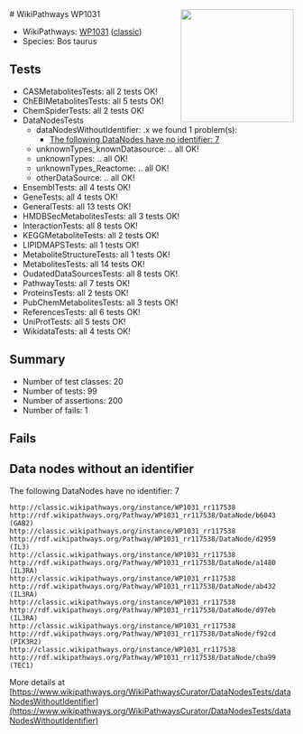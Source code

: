 <img style="float: right; width: 200px" src="https://upload.wikimedia.org/wikipedia/commons/thumb/8/83/Wplogo_with_text_500.png/640px-Wplogo_with_text_500.png" />
# WikiPathways WP1031

* WikiPathways: [WP1031](https://wikipathways.org/pathways/WP1031) ([classic](https://classic.wikipathways.org/instance/WP1031))
* Species: Bos taurus
## Tests
* CASMetabolitesTests: all 2 tests OK!
* ChEBIMetabolitesTests: all 5 tests OK!
* ChemSpiderTests: all 2 tests OK!
* DataNodesTests
    * dataNodesWithoutIdentifier: .x we found 1 problem(s):
        * [The following DataNodes have no identifier: 7](#d2d32fa6)
    * unknownTypes_knownDatasource: .. all OK!
    * unknownTypes: .. all OK!
    * unknownTypes_Reactome: .. all OK!
    * otherDataSource: .. all OK!
* EnsemblTests: all 4 tests OK!
* GeneTests: all 4 tests OK!
* GeneralTests: all 13 tests OK!
* HMDBSecMetabolitesTests: all 3 tests OK!
* InteractionTests: all 8 tests OK!
* KEGGMetaboliteTests: all 2 tests OK!
* LIPIDMAPSTests: all 1 tests OK!
* MetaboliteStructureTests: all 1 tests OK!
* MetabolitesTests: all 14 tests OK!
* OudatedDataSourcesTests: all 8 tests OK!
* PathwayTests: all 7 tests OK!
* ProteinsTests: all 2 tests OK!
* PubChemMetabolitesTests: all 3 tests OK!
* ReferencesTests: all 6 tests OK!
* UniProtTests: all 5 tests OK!
* WikidataTests: all 4 tests OK!


## Summary

* Number of test classes: 20
* Number of tests: 99
* Number of assertions: 200
* Number of fails: 1

## Fails

<a name="d2d32fa6" />

## Data nodes without an identifier

The following DataNodes have no identifier: 7
```
http://classic.wikipathways.org/instance/WP1031_rr117538 http://rdf.wikipathways.org/Pathway/WP1031_rr117538/DataNode/b6043 (GAB2)
http://classic.wikipathways.org/instance/WP1031_rr117538 http://rdf.wikipathways.org/Pathway/WP1031_rr117538/DataNode/d2959 (IL3)
http://classic.wikipathways.org/instance/WP1031_rr117538 http://rdf.wikipathways.org/Pathway/WP1031_rr117538/DataNode/a1480 (IL3RA)
http://classic.wikipathways.org/instance/WP1031_rr117538 http://rdf.wikipathways.org/Pathway/WP1031_rr117538/DataNode/ab432 (IL3RA)
http://classic.wikipathways.org/instance/WP1031_rr117538 http://rdf.wikipathways.org/Pathway/WP1031_rr117538/DataNode/d97eb (IL3RA)
http://classic.wikipathways.org/instance/WP1031_rr117538 http://rdf.wikipathways.org/Pathway/WP1031_rr117538/DataNode/f92cd (PIK3R2)
http://classic.wikipathways.org/instance/WP1031_rr117538 http://rdf.wikipathways.org/Pathway/WP1031_rr117538/DataNode/cba99 (TEC1)
```

More details at [https://www.wikipathways.org/WikiPathwaysCurator/DataNodesTests/dataNodesWithoutIdentifier](https://www.wikipathways.org/WikiPathwaysCurator/DataNodesTests/dataNodesWithoutIdentifier)

